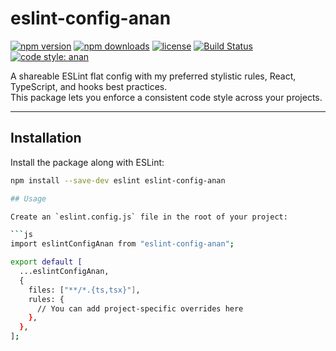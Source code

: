 # eslint-config-anan

[![npm version](https://img.shields.io/npm/v/eslint-config-anan.svg)](https://www.npmjs.com/package/eslint-config-anan)
[![npm downloads](https://img.shields.io/npm/dt/eslint-config-anan.svg)](https://www.npmjs.com/package/eslint-config-anan)
[![license](https://img.shields.io/npm/l/eslint-config-anan.svg)](./LICENSE)
[![Build Status](https://github.com/anan-saleh/eslint-config-anan/actions/workflows/ci.yml/badge.svg)](https://github.com/anan-saleh/eslint-config-anan/actions)
[![code style: anan](https://img.shields.io/badge/code%20style-anan-2ecc71.svg)](https://github.com/anan-saleh/eslint-config-anan)

A shareable ESLint flat config with my preferred stylistic rules, React, TypeScript, and hooks best practices.  
This package lets you enforce a consistent code style across your projects.

---

## Installation

Install the package along with ESLint:

```bash
npm install --save-dev eslint eslint-config-anan

## Usage

Create an `eslint.config.js` file in the root of your project:

```js
import eslintConfigAnan from "eslint-config-anan";

export default [
  ...eslintConfigAnan,
  {
    files: ["**/*.{ts,tsx}"],
    rules: {
      // You can add project-specific overrides here
    },
  },
];
